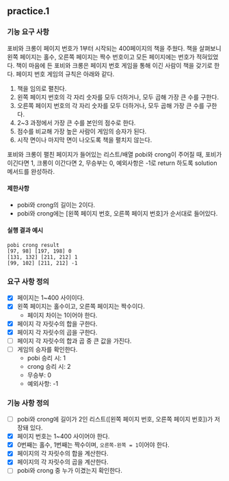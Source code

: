 ## practice.1
### 기능 요구 사항
포비와 크롱이 페이지 번호가 1부터 시작되는 400페이지의 책을 주웠다. 
책을 살펴보니 왼쪽 페이지는 홀수, 오른쪽 페이지는 짝수 번호이고 모든 페이지에는 번호가 적혀있었다. 
책이 마음에 든 포비와 크롱은 페이지 번호 게임을 통해 이긴 사람이 책을 갖기로 한다. 
페이지 번호 게임의 규칙은 아래와 같다.

1. 책을 임의로 펼친다.
2. 왼쪽 페이지 번호의 각 자리 숫자를 모두 더하거나, 모두 곱해 가장 큰 수를 구한다.
3. 오른쪽 페이지 번호의 각 자리 숫자를 모두 더하거나, 모두 곱해 가장 큰 수를 구한다.
4. 2~3 과정에서 가장 큰 수를 본인의 점수로 한다.
5. 점수를 비교해 가장 높은 사람이 게임의 승자가 된다.
6. 시작 면이나 마지막 면이 나오도록 책을 펼치지 않는다.

포비와 크롱이 펼친 페이지가 들어있는 리스트/배열 pobi와 crong이 주어질 때, 포비가 이긴다면 1,
크롱이 이간다면 2, 무승부는 0, 예외사항은 -1로 return 하도록 solution 메서드를 완성하라.

#### 제한사항
- pobi와 crong의 길이는 2이다.
- pobi와 crong에는 [왼쪽 페이지 번호, 오른쪽 페이지 번호]가 순서대로 들어있다.

#### 실행 결과 예시
```
pobi crong result
[97, 98] [197, 198] 0
[131, 132] [211, 212] 1
[99, 102] [211, 212] -1
```

### 요구 사항 정의
- [x] 페이지는 1~400 사이이다.
- [x] 왼쪽 페이지는 홀수이고, 오른쪽 페이지는 짝수이다.
  - 페이지 차이는 1이어야 한다.
- [x] 페이지 각 자릿수의 합을 구한다.
- [x] 페이지 각 자릿수의 곱을 구한다.
- [ ] 페이지 각 자릿수의 합과 곱 중 큰 값을 가진다.
- [ ] 게임의 승자를 확인한다.
  - pobi 승리 시: 1
  - crong 승리 시: 2
  - 무승부: 0
  - 예외사항: -1

### 기능 사항 정의
- [ ] pobi와 crong에 길이가 2인 리스트([왼쪽 페이지 번호, 오른쪽 페이지 번호])가 저장돼 있다.
- [x] 페이지 번호는 1~400 사이어야 한다.
- [x] 0번째는 홀수, 1번째는 짝수이며, `오른쪽-왼쪽 = 1`이어야 한다.
- [x] 페이지의 각 자릿수의 합을 계산한다.
- [x] 페이지의 각 자릿수의 곱을 계산한다.
- [ ] pobi와 crong 중 누가 이겼는지 확인한다.
